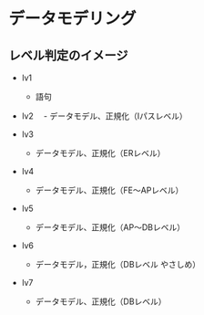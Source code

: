# データモデリング

## レベル判定のイメージ

- lv1
  - 語句

- lv2
　- データモデル、正規化（Iパスレベル）
  
- lv3
  - データモデル、正規化（ERレベル）
  
- lv4
  - データモデル、正規化（FE〜APレベル）
  
- lv5
  - データモデル、正規化（AP〜DBレベル）
  
- lv6
  - データモデル，正規化（DBレベル やさしめ）
  
- lv7
  - データモデル、正規化（DBレベル）
